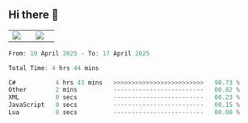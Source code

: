 ## Hi there 👋

<p align="center">
  <table align="center">
  <tr border="none">
  <td width="35%" align="center">
    <img  align="center"  src="http://github-profile-summary-cards.vercel.app/api/cards/stats?username=ricepunk&theme=github_dark" />
  </td>
    
  <td width="65%" align="center">
    <img  align="center"  src="http://github-profile-summary-cards.vercel.app/api/cards/profile-details?username=ricepunk&theme=github_dark" />
  </td>
  </tr>
  </table>
</p>

<!--START_SECTION:waka-->

```typescript
From: 10 April 2025 - To: 17 April 2025

Total Time: 4 hrs 44 mins

C#           4 hrs 43 mins   >>>>>>>>>>>>>>>>>>>>>>>>>   98.73 %
Other        2 mins          -------------------------   00.82 %
XML          0 secs          -------------------------   00.23 %
JavaScript   0 secs          -------------------------   00.15 %
Lua          0 secs          -------------------------   00.08 %
```

<!--END_SECTION:waka-->
